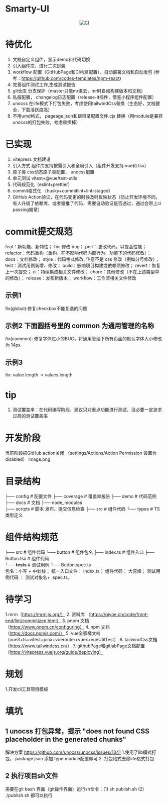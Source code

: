 # Smarty-UI
<p align="center">
    <a href="https://github.com/Jwenh/smarty-ui-vite/actions/workflows/master.yml"><img src="https://github.com/Jwenh/smarty-ui-vite/actions/workflows/master.yml/badge.svg?branch=master" alt="CI" style="max-width: 100%;"></a>
</p>

# 待优化
1. 文档自定义组件，显示demo和代码切换
2. 引入组件库，进行二次封装
3. workflow 配置（GitHubPage和CI构建配置），自动部署文档和自动发包 (参考：https://github.com/codes-templates/npm-react)
4. 完善组件测试工作,生成测试报告
5. git仓库 分支保护（master只能mr进去，mr时自动构建版本和文档）
6. 私服配置， changelog日志配置（release-it插件，借鉴小程序组件配置）
7. unocss 在iife模式下打包失败，考虑使用tailwindCss替换（生态好，文档健全，下载活跃度高）
8. 不用umd格式， pageage.json和跟目录配置文件.cjs 替换（用module是兼容unocss的打包失败，考虑替换掉）

# 已实现
1. vitepress 文档建设
2. 引入方式 组件库支持按需引入和全局引入（组件开发支持.vue和.tsx）
3. 原子类 css动态原子类配置， unocss配置
4. 单元测试 vitest+@vue/test-utils
5. 代码规范化（eslint+prettier）
6. commit格式化 （husky+commitlint+lint-staged）
7. GitHub Action验证，在代码变更的时候及时反映状态（防止开发环境不同，有人升级了依赖库，或者强推了代码，需要自动验证是否通过，通过会带上ci passing徽章）

# commit提交规范
feat：新功能、新特性；
fix: 修改 bug；
perf：更改代码，以提高性能；
refactor：代码重构（重构，在不影响代码内部行为、功能下的代码修改）；
docs：文档修改；
style：代码格式修改, 注意不是 css 修改（例如分号修改）；
test：测试用例新增、修改；
build：影响项目构建或依赖项修改；
revert：恢复上一次提交；
ci：持续集成相关文件修改；
chore：其他修改（不在上述类型中的修改）；
release：发布新版本；
workflow：工作流相关文件修改
## 示例1
fix(global):修复checkbox不能复选的问题
## 示例2 下面圆括号里的 common 为通用管理的名称
fix(common): 修复字体过小的BUG，将通用管理下所有页面的默认字体大小修改为 14px
## 示例3
fix: value.length -> values.length
# tip
1. 测试覆盖率：在代码编写阶段，建议只对重点功能进行测试，没必要一定追求过高的测试覆盖率


# 开发阶段
当前阶段把GitHub action关闭 （settings/Actions/Action Permission 设置为disabled）
image.png

# 目录结构
├── config               # 配置文件
├── coverage            # 覆盖率报告
├── demo                # 代码范例
├── docs                # 文档
├── node_modules  
├── scripts              # 脚本 发布、提交信息检查
├── src                  # 组件代码
└── types                # TS类型定义
# 组件结构规范
├── src                 # 组件代码
    └── button       # 组件包名
         ├── index.ts   # 组件入口
         ├── Button.tsx  # 组件代码  
         └── __tests__   # 测试用例
                  └── Button.spec.ts   
包名：小写 + 中划线；
统一入口文件： index.ts；
组件代码： 大驼峰；
测试用例代码 ： 测试对象名+ .spec.ts。

# 待学习
1.mrm（https://mrm.js.org/）
2. 资料库 （https://qiyoe.cn/code/front-end/lint/commitizen.html）
3. pnpm 文档 （https://www.pnpm.cn/configuring）
4. npm 文档（https://docs.npmjs.com/）
5. vue全家桶文档（vue3+ts+vitest+pina+vuerouter+vuex+vueUtilTest）
6. tailwindCss文档（https://www.tailwindcss.cn/）
7. githubPage和gitlabPage文档配置（https://vitepress.vuejs.org/guide/deploying）

# 规划
1.开发cli工具项目模板

# 填坑
## 1 unocss 打包异常，提示 "does not found CSS placeholder in the generated chunks"
解决方案 https://github.com/unocss/unocss/issues/1341 
1.使用了lib模式打包， package.json 添加 type:module配置即可
2. 打包格式去除iife格式打包
## 2 执行项目sh文件
需要在git bash 界面（git操作界面）运行sh命令：(1) sh publish.sh   (2) ./publish.sh  都可以执行